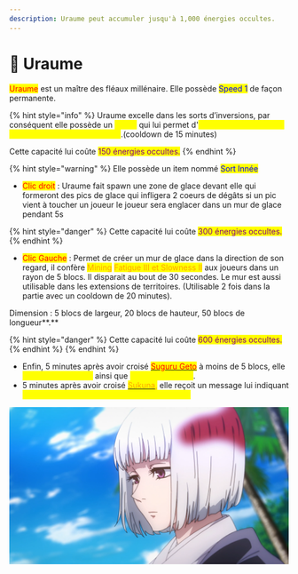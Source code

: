 ```yaml
---
description: Uraume peut accumuler jusqu'à 1,000 énergies occultes.
---
```


# 🧊 Uraume

<mark style="color:red;">Uraume</mark> est un maître des fléaux millénaire. Elle possède <mark style="color:blue;">Speed 1</mark> de façon permanente.&#x20;

{% hint style="info" %}
Uraume excelle dans les sorts d’inversions, par conséquent elle possède un <mark style="color:yellow;">passif</mark> qui lui permet d'<mark style="color:yellow;">être soignée lorsqu'elle tombe en dessous de 7 cœurs</mark>.(cooldown de 15 minutes)



Cette capacité lui coûte <mark style="color:purple;">150 énergies occultes.</mark>&#x20;
{% endhint %}

{% hint style="warning" %}
Elle possède un item nommé <mark style="color:blue;">Sort Innée</mark>&#x20;



* <mark style="color:red;">Clic droit</mark> :  Uraume fait spawn une zone de glace devant elle qui formeront des pics de glace qui infligera 2 coeurs de dégâts si un pic vient à toucher un joueur le joueur sera englacer dans un mur de glace pendant 5s



{% hint style="danger" %}
Cette capacité lui coûte <mark style="color:purple;">300 énergies occultes.</mark>
{% endhint %}



* <mark style="color:red;">Clic Gauche</mark> : Permet de créer un mur de glace dans la direction de son regard, il confère <mark style="color:orange;">Mining</mark> <mark style="color:orange;">Fatigue III et Slowness II</mark> aux joueurs dans un rayon de 5 blocs. Il disparait au bout de 30 secondes. Le mur est aussi utilisable dans les extensions de territoires. (Utilisable 2 fois dans la partie avec un cooldown de 20 minutes).

Dimension : 5 blocs de largeur, 20 blocs de hauteur, 50 blocs de longueur**.**

&#x20;

{% hint style="danger" %}
Cette capacité lui coûte <mark style="color:purple;">600 énergies occultes.</mark>
{% endhint %}
{% endhint %}

* Enfin, 5 minutes après avoir croisé [<mark style="color:red;">Suguru Geto</mark>](suguru-geto.md) à moins de 5 blocs, elle <mark style="color:yellow;">obtient son identité</mark> ainsi que <mark style="color:yellow;">ses coordonnées</mark>.&#x20;
* 5 minutes après avoir croisé [<mark style="color:orange;">Sukuna</mark>](../solitaires/sukuna.md)<mark style="color:orange;">,</mark> elle reçoit un message lui indiquant <mark style="color:yellow;">le nombre de doigts que ce dernier a collecté.</mark>



![](<../../../.gitbook/assets/unknown (1).png>)
